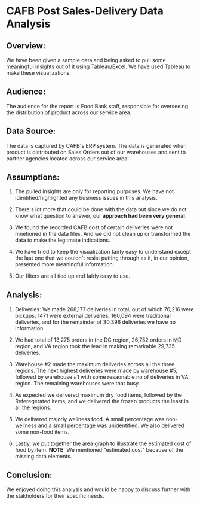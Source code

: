 # CAFB Post Sales-Delivery Data Analysis

## Overview:
We have been given a sample data and being asked to pull some meaningful insights out of it using Tableau/Excel. We have used Tableau to make these visualizations. 

## Audience:
The audience for the report is Food Bank staff, responsible for overseeing the distribution of product across our service area.

## Data Source:
The data is captured by CAFB's ERP system. The data is generated when product is distributed on Sales Orders out of our warehouses and sent to partner agencies located across our service area.

## Assumptions:
1. The pulled insights are only for reporting purposes. We have not identified/highlighted any business issues in this analysis.

1. There's lot more that could be done with the data but since we do not know what question to answer, our **approach had been very general**.

1. We found the recorded CAFB cost of certain deliveries were not mnetioned in the data files. And we did not clean up or transformed the data to make the legitmate indications.

1. We have tried to keep the visualization fairly easy to understand except the last one that we couldn't resist putting through as it, in our opinion, presented more meaningful information.

1. Our filters are all tied up and fairly easy to use.

## Analysis:
1. Deliveries: We made 268,177 deliveries in total, out of which 76,216 were pickups, 1471 were external deliveries, 160,094 were traditional deliveries, and for the remainder of 30,396 deliveries we have no information.

1. We had total of 13,275 orders in the DC region, 26,752 orders in MD region, and VA region took the lead in making remarkable 29,735 deliveries.

1. Warehouse #2 made the maximum deliveries across all the three regions. The next highest deliveries were made by warehouse #5, followed by warehouse #1 with some resaonable no of deliveries in VA region. The remaining warehouses were that busy.

1. As expected we delivered maximum dry food items, followed by the Referegerated items, and we delivered the frozen products the least in all the regions.

1. We delivered majorly wellness food. A small percentage was non-wellness and a small percentage was unidentified. We also delivered some non-food items.

1. Lastly, we put together the area graph to illustrate the estimated cost of food by item. **NOTE:** We mentioned "estimated cost" because of the missing data elements.

## Conclusion:
We enjoyed doing this analysis and would be happy to discuss further with the stakholders for their specific needs.
